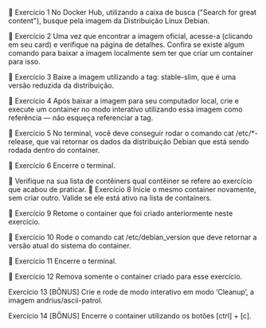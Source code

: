 🚀 Exercício 1
No Docker Hub, utilizando a caixa de busca ("Search for great content"), busque pela imagem da Distribuição Linux Debian.

🚀 Exercício 2
Uma vez que encontrar a imagem oficial, acesse-a (clicando em seu card) e verifique na página de detalhes. Confira se existe algum comando para baixar a imagem localmente sem ter que criar um container para isso.

🚀 Exercício 3
Baixe a imagem utilizando a tag: stable-slim, que é uma versão reduzida da distribuição.

🚀 Exercício 4
Após baixar a imagem para seu computador local, crie e execute um container no modo interativo utilizando essa imagem como referência — não esqueça referenciar a tag.

🚀 Exercício 5
No terminal, você deve conseguir rodar o comando cat /etc/*-release, que vai retornar os dados da distribuição Debian que está sendo rodada dentro do container.

🚀 Exercício 6
Encerre o terminal.

🚀 Verifique na sua lista de contêiners qual contêiner se refere ao exercício que acabou de praticar.
🚀 Exercício 8
Inicie o mesmo container novamente, sem criar outro. Valide se ele está ativo na lista de containers.

🚀 Exercício 9
Retome o container que foi criado anteriormente neste exercício.

🚀 Exercício 10
Rode o comando cat /etc/debian_version que deve retornar a versão atual do sistema do container.

🚀 Exercício 11
Encerre o terminal.

🚀 Exercício 12
Remova somente o container criado para esse exercício.

Exercício 13
[BÔNUS] Crie e rode de modo interativo em modo ‘Cleanup’, a imagem andrius/ascii-patrol.

Exercício 14
[BÔNUS] Encerre o container utilizando os botões [ctrl] + [c].